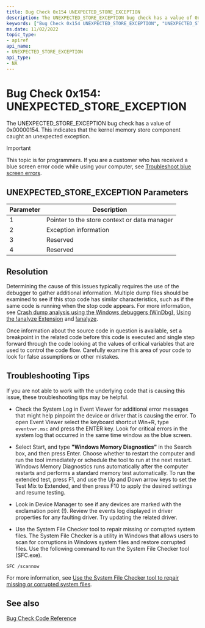 ```yaml
---
title: Bug Check 0x154 UNEXPECTED_STORE_EXCEPTION
description: The UNEXPECTED_STORE_EXCEPTION bug check has a value of 0x00000154. This indicates that the kernel memory store component caught an unexpected exception.
keywords: ["Bug Check 0x154 UNEXPECTED_STORE_EXCEPTION", "UNEXPECTED_STORE_EXCEPTION"]
ms.date: 11/02/2022
topic_type:
- apiref
api_name:
- UNEXPECTED_STORE_EXCEPTION
api_type:
- NA
---
```


# Bug Check 0x154: UNEXPECTED\_STORE\_EXCEPTION

The UNEXPECTED\_STORE\_EXCEPTION bug check has a value of 0x00000154. This indicates that the kernel memory store component caught an unexpected exception.

> [!IMPORTANT]
> This topic is for programmers. If you are a customer who has received a blue screen error code while using your computer, see [Troubleshoot blue screen errors](https://www.windows.com/stopcode).

## UNEXPECTED\_STORE\_EXCEPTION Parameters

| Parameter | Description                                  |
|-----------|----------------------------------------------|
| 1         | Pointer to the store context or data manager |
| 2         | Exception information                        |
| 3         | Reserved                                     |
| 4         | Reserved                                     |

## Resolution

Determining the cause of this issues typically requires the use of the debugger to gather additional information. Multiple dump files should be examined to see if this stop code has similar characteristics, such as if the same code is running when the stop code appears. For more information, see [Crash dump analysis using the Windows debuggers (WinDbg)](crash-dump-files.md), [Using the !analyze Extension](using-the--analyze-extension.md) and [!analyze](-analyze.md).

Once information about the source code in question is available,  set a breakpoint in the related code before this code is executed and single step forward through the code looking at the values of critical variables that are used to control the code flow.  Carefully examine this area of your code to look for false assumptions or other mistakes.

## Troubleshooting Tips

If you are not able to work with the underlying code that is causing this issue, these troubleshooting tips may be helpful.

- Check the System Log in Event Viewer for additional error messages that might help pinpoint the device or driver that is causing the error. To open Event Viewer select the keyboard shortcut Win+R, type `eventvwr.msc` and press the ENTER key. Look for critical errors in the system log that occurred in the same time window as the blue screen.

- Select Start, and type **"Windows Memory Diagnostics"** in the Search box, and then press Enter. Choose whether to restart the computer and run the tool immediately or schedule the tool to run at the next restart. Windows Memory Diagnostics runs automatically after the computer restarts and performs a standard memory test automatically. To run the extended test, press F1, and use the Up and Down arrow keys to set the Test Mix to Extended, and then press F10 to apply the desired settings and resume testing.

- Look in Device Manager to see if any devices are marked with the exclamation point (!). Review the events log displayed in driver properties for any faulting driver. Try updating the related driver.

- Use the System File Checker tool to repair missing or corrupted system files. The System File Checker is a utility in Windows that allows users to scan for corruptions in Windows system files and restore corrupted files. Use the following command to run the System File Checker tool (SFC.exe).

`SFC /scannow`

For more information, see [Use the System File Checker tool to repair missing or corrupted system files](https://support.microsoft.com/help/929833/use-the-system-file-checker-tool-to-repair-missing-or-corrupted-system).

## See also

[Bug Check Code Reference](bug-check-code-reference2.md)
